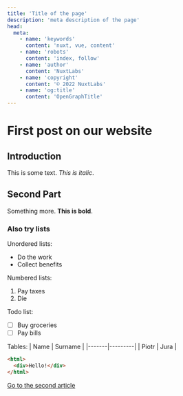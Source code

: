 ```yaml
---
title: 'Title of the page'
description: 'meta description of the page'
head:
  meta:
    - name: 'keywords'
      content: 'nuxt, vue, content'
    - name: 'robots'
      content: 'index, follow'
    - name: 'author'
      content: 'NuxtLabs'
    - name: 'copyright'
      content: '© 2022 NuxtLabs'
    - name: 'og:title'
      content: 'OpenGraphTitle'
---
```

# First post on our website
## Introduction
This is some text. *This is italic*.

## Second Part
Something more. **This is bold**.

### Also try lists
Unordered lists:
- Do the work
- Collect benefits

Numbered lists:
1. Pay taxes
2. Die

Todo list:
- [ ] Buy groceries
- [ ] Pay bills

Tables:
| Name  | Surname |
|-------|---------|
| Piotr | Jura    |

```html
<html>
  <div>Hello!</div>
</html>
```
[Go to the second article](/blog/second)